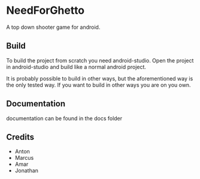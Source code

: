 # NeedForGhetto
A top down shooter game for android.

## Build
To build the project from scratch you need android-studio.
Open the project in android-studio and build like a normal android project.

It is probably possible to build in other ways, but the aforementioned way is the only tested way. If you want to build in other ways you are on you own.

## Documentation
documentation can be found in the docs folder

## Credits

- Anton 
- Marcus 
- Amar
- Jonathan
